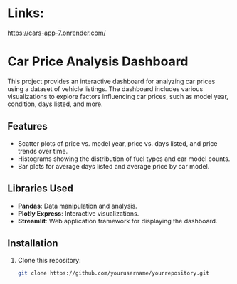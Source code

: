 # Links:
https://cars-app-7.onrender.com/


# Car Price Analysis Dashboard


This project provides an interactive dashboard for analyzing car prices using a dataset of vehicle listings. The dashboard includes various visualizations to explore factors influencing car prices, such as model year, condition, days listed, and more.

## Features

- Scatter plots of price vs. model year, price vs. days listed, and price trends over time.
- Histograms showing the distribution of fuel types and car model counts.
- Bar plots for average days listed and average price by car model.

## Libraries Used

- **Pandas**: Data manipulation and analysis.
- **Plotly Express**: Interactive visualizations.
- **Streamlit**: Web application framework for displaying the dashboard.

## Installation

1. Clone this repository:
   ```bash
   git clone https://github.com/yourusername/yourrepository.git

